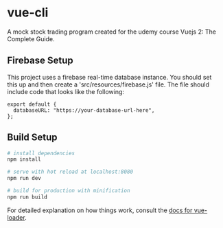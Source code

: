 # vue-cli

A mock stock trading program created for the udemy course Vuejs 2: The Complete Guide.

## Firebase Setup

This project uses a firebase real-time database instance. You should set this up and then create a 'src/resources/firebase.js' file. The file should include code that looks like the following:

```
export default {
  databaseURL: "https://your-database-url-here",
};
```

## Build Setup

```bash
# install dependencies
npm install

# serve with hot reload at localhost:8080
npm run dev

# build for production with minification
npm run build
```

For detailed explanation on how things work, consult the [docs for vue-loader](http://vuejs.github.io/vue-loader).
